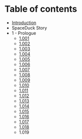 # Table of contents

* [Introduction](README.md)
* SpaceDuck Story
* 1 - Prologue
  * [1.001](1-prologue/1.001.md)
  * [1.002](1-prologue/1.002.md)
  * [1.003](1-prologue/1.003.md)
  * [1.004](1-prologue/1.004.md)
  * [1.005](1-prologue/1.005.md)
  * [1.006](1-prologue/1.006.md)
  * [1.007](1-prologue/1.007.md)
  * [1.008](1-prologue/1.008.md)
  * [1.009](1-prologue/1.009.md)
  * [1.010](1-prologue/1.010.md)
  * [1.011](1-prologue/1.011.md)
  * [1.012](1-prologue/1.012.md)
  * [1.013](1-prologue/1.013.md)
  * [1.014](1-prologue/1.014.md)
  * [1.015](1-prologue/1.015.md)
  * [1.016](1-prologue/1.016.md)
  * [1.017](1-prologue/1.017.md)
  * [1.018](1-prologue/1.018.md)
  * 1.019

